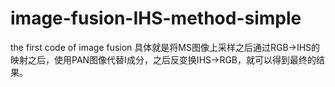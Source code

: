 # image-fusion-IHS-method-simple
the first code of image fusion
具体就是将MS图像上采样之后通过RGB->IHS的映射之后，使用PAN图像代替I成分，之后反变换IHS->RGB，就可以得到最终的结果。
